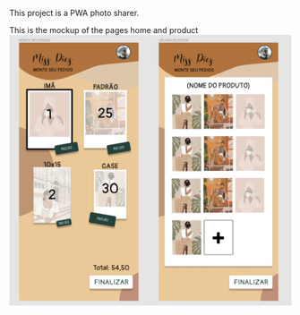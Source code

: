 This project is a PWA photo sharer.

This is the mockup of the pages home and product
![image](./src/assets/images/mockup.png)